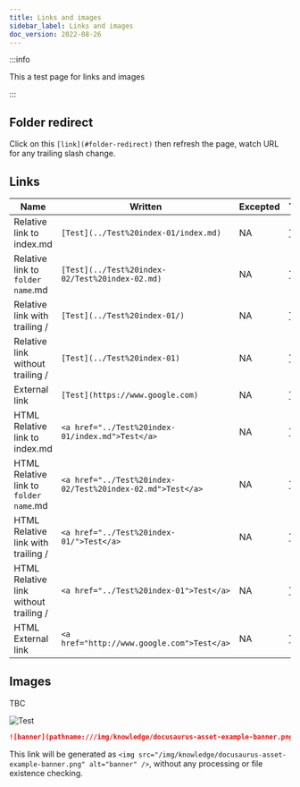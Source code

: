 ```yaml
---
title: Links and images
sidebar_label: Links and images
doc_version: 2022-08-26
---
```


:::info

This a test page for links and images

:::

## Folder redirect

Click on this `[link](#folder-redirect)` then refresh the page, watch URL for any trailing slash change.

## Links

| Name                                   | Written                                                    | Excepted | Test                                                     |
| -------------------------------------- | ---------------------------------------------------------- | -------- | -------------------------------------------------------- |
| Relative link to index.md              | `[Test](../Test%20index-01/index.md)`                      | NA       | [Test](../Test%20index-01/index.md)                      |
| Relative link to `folder name`.md      | `[Test](../Test%20index-02/Test%20index-02.md)`            | NA       | [Test](../Test%20index-02/Test%20index-02.md)            |
| Relative link with trailing /          | `[Test](../Test%20index-01/)`                              | NA       | [Test](../Test%20index-01/)                              |
| Relative link without trailing /       | `[Test](../Test%20index-01)`                               | NA       | [Test](../Test%20index-01)                              |
| External link                          | `[Test](https://www.google.com)`                           | NA       | [Test](https://www.google.com)                           |
| HTML Relative link to index.md         | `<a href="../Test%20index-01/index.md">Test</a>`           | NA       | <a href="../Test%20index-01/index.md">Test</a>           |
| HTML Relative link to `folder name`.md | `<a href="../Test%20index-02/Test%20index-02.md">Test</a>` | NA       | <a href="../Test%20index-02/Test%20index-02.md">Test</a> |
| HTML Relative link with trailing /     | `<a href="../Test%20index-01/">Test</a>`                   | NA       | <a href="../Test%20index-01/">Test</a>                   |
| HTML Relative link without trailing /  | `<a href="../Test%20index-01">Test</a>`                    | NA       | <a href="../Test%20index-01">Test</a>                    |
| HTML External link                     | `<a href="http://www.google.com">Test</a>`                 | NA       | <a href="http://www.google.com">Test</a>                 |

## Images

TBC

<img
  src="img/valid.png"
  alt="Test"
  title="Test" />

```md
![banner](pathname:///img/knowledge/docusaurus-asset-example-banner.png)
```

This link will be generated as `<img src="/img/knowledge/docusaurus-asset-example-banner.png" alt="banner" />`, without any processing or file existence checking.
